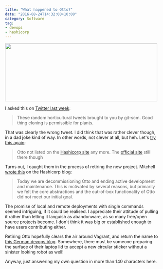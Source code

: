 ```yaml
---
title: "What happened to Otto?"
date: "2016-08-24T14:32:00+10:00"
category: Software
tag:
- devops
- hashicorp
---
```

<p><img src="https://rubenerd.com/files/2016/otto.png" srcset="https://rubenerd.com/files/2016/otto.png 1x, https://rubenerd.com/files/2016/otto@2x.png 2x" alt="" style="width:500px; height:190px;" /></p>

I asked this on [Twitter last week]\:

> These random horticultural tweets brought to you by git-scm. Good thing cloning is permissible for plants.

That was clearly the wrong tweet. I did think that was rather clever though, in a dad joke kind of way. In other words, not clever at all, but heh. Let's [try this again]:

> Otto not listed on the [Hashicorp site] any more. The [official site] still there though

Turns out, I caught them in the process of retiring the new project. Mitchell [wrote this] on the Hashicorp blog:

> Today we are decommissioning Otto and ending active development and maintenance. This is motivated by several reasons, but primarily we felt the core abstractions and the out-of-box functionality of Otto did not meet our initial goal.

The promise of local and remote deployments with single commands seemed intriguing, if it could be realised. I appreciate their attitude of pulling it rather than letting it languish as abandonware, as so many free/open source projects become. I don't think it was big or established enough to have users contributing either.

Retiring Otto hopefully clears the air around Vagrant, and return the name to [this German devops blog]. Somewhere, there must be someone preparing the surface of their laptop lid to accept a new circular sticker without a sinister looking robot as well!

Anyway, just answering my own question in more than 140 characters here.

[Twitter last week]: https://twitter.com/Rubenerd/status/762895279158812672
[try this again]: https://twitter.com/Rubenerd/status/765393470622093315
[Hashicorp site]: https://www.hashicorp.com/
[official site]: https://www.ottoproject.io/ "The Official Otto project site"
[wrote this]: https://www.hashicorp.com/blog/decommissioning-otto.html "Decommissioning Otto"
[this German devops blog]: https://dev.otto.de/

